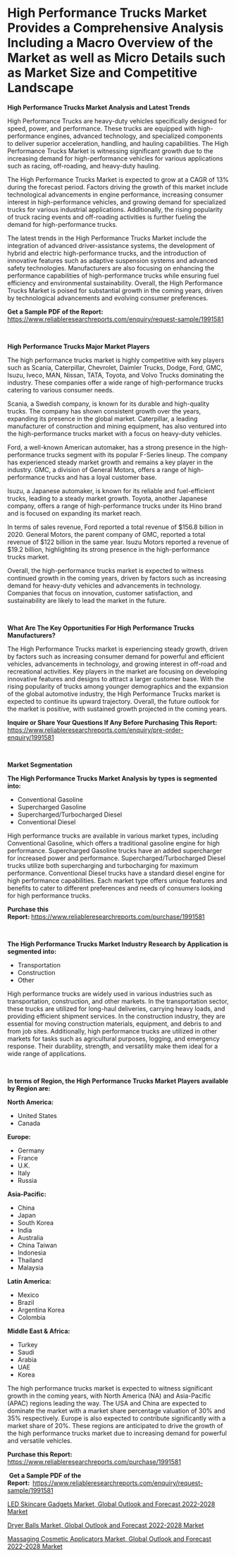 <p><h1>High Performance Trucks Market Provides a Comprehensive Analysis Including a Macro Overview of the Market as well as Micro Details such as Market Size and Competitive Landscape</h1></p><p><strong>High Performance Trucks Market Analysis and Latest Trends</strong></p>
<p><p>High Performance Trucks are heavy-duty vehicles specifically designed for speed, power, and performance. These trucks are equipped with high-performance engines, advanced technology, and specialized components to deliver superior acceleration, handling, and hauling capabilities. The High Performance Trucks Market is witnessing significant growth due to the increasing demand for high-performance vehicles for various applications such as racing, off-roading, and heavy-duty hauling.</p><p>The High Performance Trucks Market is expected to grow at a CAGR of 13% during the forecast period. Factors driving the growth of this market include technological advancements in engine performance, increasing consumer interest in high-performance vehicles, and growing demand for specialized trucks for various industrial applications. Additionally, the rising popularity of truck racing events and off-roading activities is further fueling the demand for high-performance trucks.</p><p>The latest trends in the High Performance Trucks Market include the integration of advanced driver-assistance systems, the development of hybrid and electric high-performance trucks, and the introduction of innovative features such as adaptive suspension systems and advanced safety technologies. Manufacturers are also focusing on enhancing the performance capabilities of high-performance trucks while ensuring fuel efficiency and environmental sustainability. Overall, the High Performance Trucks Market is poised for substantial growth in the coming years, driven by technological advancements and evolving consumer preferences.</p></p>
<p><strong>Get a Sample PDF of the Report:&nbsp;</strong> <a href="https://www.reliableresearchreports.com/enquiry/request-sample/1991581">https://www.reliableresearchreports.com/enquiry/request-sample/1991581</a></p>
<p>&nbsp;</p>
<p><strong>High Performance Trucks Major Market Players</strong></p>
<p><p>The high performance trucks market is highly competitive with key players such as Scania, Caterpillar, Chevrolet, Daimler Trucks, Dodge, Ford, GMC, Isuzu, Iveco, MAN, Nissan, TATA, Toyota, and Volvo Trucks dominating the industry. These companies offer a wide range of high-performance trucks catering to various consumer needs.</p><p>Scania, a Swedish company, is known for its durable and high-quality trucks. The company has shown consistent growth over the years, expanding its presence in the global market. Caterpillar, a leading manufacturer of construction and mining equipment, has also ventured into the high-performance trucks market with a focus on heavy-duty vehicles.</p><p>Ford, a well-known American automaker, has a strong presence in the high-performance trucks segment with its popular F-Series lineup. The company has experienced steady market growth and remains a key player in the industry. GMC, a division of General Motors, offers a range of high-performance trucks and has a loyal customer base.</p><p>Isuzu, a Japanese automaker, is known for its reliable and fuel-efficient trucks, leading to a steady market growth. Toyota, another Japanese company, offers a range of high-performance trucks under its Hino brand and is focused on expanding its market reach.</p><p>In terms of sales revenue, Ford reported a total revenue of $156.8 billion in 2020. General Motors, the parent company of GMC, reported a total revenue of $122 billion in the same year. Isuzu Motors reported a revenue of $19.2 billion, highlighting its strong presence in the high-performance trucks market.</p><p>Overall, the high-performance trucks market is expected to witness continued growth in the coming years, driven by factors such as increasing demand for heavy-duty vehicles and advancements in technology. Companies that focus on innovation, customer satisfaction, and sustainability are likely to lead the market in the future.</p></p>
<p>&nbsp;</p>
<p><strong>What Are The Key Opportunities For High Performance Trucks Manufacturers?</strong></p>
<p><p>The High Performance Trucks market is experiencing steady growth, driven by factors such as increasing consumer demand for powerful and efficient vehicles, advancements in technology, and growing interest in off-road and recreational activities. Key players in the market are focusing on developing innovative features and designs to attract a larger customer base. With the rising popularity of trucks among younger demographics and the expansion of the global automotive industry, the High Performance Trucks market is expected to continue its upward trajectory. Overall, the future outlook for the market is positive, with sustained growth projected in the coming years.</p></p>
<p><strong>Inquire or Share Your Questions If Any Before Purchasing This Report:</strong> <a href="https://www.reliableresearchreports.com/enquiry/pre-order-enquiry/1991581">https://www.reliableresearchreports.com/enquiry/pre-order-enquiry/1991581</a></p>
<p>&nbsp;</p>
<p><strong>Market Segmentation</strong></p>
<p><strong>The High Performance Trucks Market Analysis by types is segmented into:</strong></p>
<p><ul><li>Conventional Gasoline</li><li>Supercharged Gasoline</li><li>Supercharged/Turbocharged Diesel</li><li>Conventional Diesel</li></ul></p>
<p><p>High performance trucks are available in various market types, including Conventional Gasoline, which offers a traditional gasoline engine for high performance. Supercharged Gasoline trucks have an added supercharger for increased power and performance. Supercharged/Turbocharged Diesel trucks utilize both supercharging and turbocharging for maximum performance. Conventional Diesel trucks have a standard diesel engine for high performance capabilities. Each market type offers unique features and benefits to cater to different preferences and needs of consumers looking for high performance trucks.</p></p>
<p><strong>Purchase this Report:&nbsp;</strong><a href="https://www.reliableresearchreports.com/purchase/1991581">https://www.reliableresearchreports.com/purchase/1991581</a></p>
<p>&nbsp;</p>
<p><strong>The High Performance Trucks Market Industry Research by Application is segmented into:</strong></p>
<p><ul><li>Transportation</li><li>Construction</li><li>Other</li></ul></p>
<p><p>High performance trucks are widely used in various industries such as transportation, construction, and other markets. In the transportation sector, these trucks are utilized for long-haul deliveries, carrying heavy loads, and providing efficient shipment services. In the construction industry, they are essential for moving construction materials, equipment, and debris to and from job sites. Additionally, high performance trucks are utilized in other markets for tasks such as agricultural purposes, logging, and emergency response. Their durability, strength, and versatility make them ideal for a wide range of applications.</p></p>
<p>&nbsp;</p>
<p><strong>In terms of Region, the High Performance Trucks Market Players available by Region are:</strong></p>
<p>
    <p> <strong> North America: </strong>
        <ul>
            <li>United States</li>
            <li>Canada</li>
        </ul>
        </p> 
    <p> <strong> Europe: </strong>
        <ul>
            <li>Germany</li>
            <li>France</li>
            <li>U.K.</li>
            <li>Italy</li>
            <li>Russia</li>
        </ul>
        </p> 
    <p> <strong> Asia-Pacific: </strong>
        <ul>
            <li>China</li>
            <li>Japan</li>
            <li>South Korea</li>
            <li>India</li>
            <li>Australia</li>
            <li>China Taiwan</li>
            <li>Indonesia</li>
            <li>Thailand</li>
            <li>Malaysia</li>
        </ul>
        </p> 
    <p> <strong> Latin America: </strong>
        <ul>
            <li>Mexico</li>
            <li>Brazil</li>
            <li>Argentina Korea</li>
            <li>Colombia</li>
        </ul>
        </p> 
    <p> <strong> Middle East & Africa: </strong>
        <ul>
            <li>Turkey</li>
            <li>Saudi</li>
            <li>Arabia</li>
            <li>UAE</li>
            <li>Korea</li>
        </ul>
    </p>
    </p>
<p><p>The high performance trucks market is expected to witness significant growth in the coming years, with North America (NA) and Asia-Pacific (APAC) regions leading the way. The USA and China are expected to dominate the market with a market share percentage valuation of 30% and 35% respectively. Europe is also expected to contribute significantly with a market share of 20%. These regions are anticipated to drive the growth of the high performance trucks market due to increasing demand for powerful and versatile vehicles.</p></p>
<p><strong>Purchase this Report: </strong><a href="https://www.reliableresearchreports.com/purchase/1991581">https://www.reliableresearchreports.com/purchase/1991581</a></p>
<p>&nbsp;<strong>Get a Sample PDF of the Report:&nbsp;&nbsp;</strong><a href="https://www.reliableresearchreports.com/enquiry/request-sample/1991581">https://www.reliableresearchreports.com/enquiry/request-sample/1991581</a></p>
<p><strong></strong></p>
<p><p><a href="https://view.publitas.com/reportprime-1/led-skincare-gadgets-market-global-outlook-and-forecast-2022-2028-market-size-share-trends-analysis-report-by-application-regional-outlook-competitive-strategies-and-segment-forecasts-2023-2030/">LED Skincare Gadgets Market, Global Outlook and Forecast 2022-2028 Market</a></p><p><a href="https://view.publitas.com/reportprime-1/dryer-balls-market-global-outlook-and-forecast-2022-2028-market-challenges-opportunities-and-growth-drivers-and-major-market-players-forecasted-for-period-from-2023-2030/">Dryer Balls Market, Global Outlook and Forecast 2022-2028 Market</a></p><p><a href="https://view.publitas.com/reportprime-1/massaging-cosmetic-applicators-market-global-outlook-and-forecast-2022-2028-market-size-growth-and-forecast-from-2023-2030/">Massaging Cosmetic Applicators Market, Global Outlook and Forecast 2022-2028 Market</a></p></p>